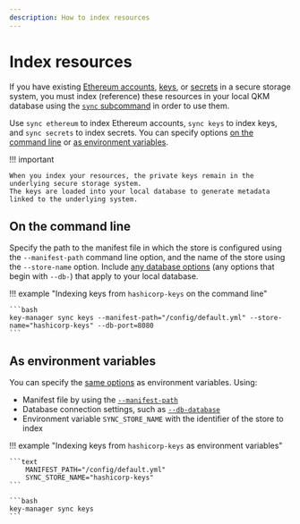 ```yaml
---
description: How to index resources
---
```


# Index resources

If you have existing [Ethereum accounts](../Concepts/Stores.md#ethereum-store), [keys](../Concepts/Stores.md#key-store),
or [secrets](../Concepts/Stores.md#secret-store) in a secure storage system, you must index (reference) these resources in
your local QKM database using the [`sync` subcommand](../Reference/CLI/CLI-Subcommands.md#sync) in order to use them.

Use `sync ethereum` to index Ethereum accounts, `sync keys` to index keys, and `sync secrets` to index secrets.
You can specify options [on the command line](#on-the-command-line) or [as environment variables](#as-environment-variables).

!!! important

    When you index your resources, the private keys remain in the underlying secure storage system.
    The keys are loaded into your local database to generate metadata linked to the underlying system.

## On the command line

Specify the path to the manifest file in which the store is configured using the `--manifest-path` command line option,
and the name of the store using the `--store-name` option.
Include [any database options](../Reference/CLI/CLI-Syntax.md#db-database) (any options that begin with `--db-`) that
apply to your local database.

!!! example "Indexing keys from `hashicorp-keys` on the command line"

    ```bash
    key-manager sync keys --manifest-path="/config/default.yml" --store-name="hashicorp-keys" --db-port=8080
    ```

## As environment variables

You can specify the [same options](#on-the-command-line) as environment variables. Using:

- Manifest file by using the [`--manifest-path`](../Reference/CLI/CLI-Syntax.md#manifest-path)
- Database connection settings, such as [`--db-database`](../Reference/CLI/CLI-Syntax.md#db-database)
- Environment variable `SYNC_STORE_NAME` with the identifier of the store to index

!!! example "Indexing keys from `hashicorp-keys` as environment variables"

    ```text
        MANIFEST_PATH="/config/default.yml"
        SYNC_STORE_NAME="hashicorp-keys"
    ```

    ```bash
    key-manager sync keys
    ```
